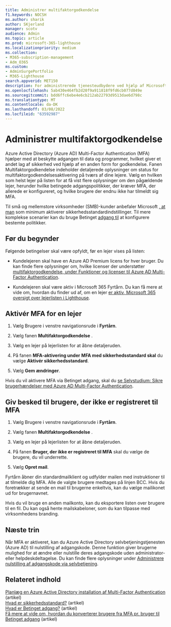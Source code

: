 ```yaml
---
title: Administrer multifaktorgodkendelse
f1.keywords: NOCSH
ms.author: sharik
author: SKjerland
manager: scotv
audience: Admin
ms.topic: article
ms.prod: microsoft-365-lighthouse
ms.localizationpriority: medium
ms.collection:
- M365-subscription-management
- Adm_O365
ms.custom:
- AdminSurgePortfolio
- M365-Lighthouse
search.appverid: MET150
description: For administrerede tjenesteudbydere ved hjælp af Microsoft 365 Lighthouse kan du få mere at vide om, hvordan du administrerer multifaktorgodkendelse.
ms.openlocfilehash: 5ab430e464fb2d20f9a911818f9fd6cb077d849e
ms.sourcegitcommit: bdd6ffc6ebe4e6cb212ab22793d9513dae6d798c
ms.translationtype: MT
ms.contentlocale: da-DK
ms.lasthandoff: 03/08/2022
ms.locfileid: "63592987"
---
```

# <a name="manage-multifactor-authentication"></a>Administrer multifaktorgodkendelse

Azure Active Directory (Azure AD) Multi-Factor Authentication (MFA) hjælper med at beskytte adgangen til data og programmer, hvilket giver et andet lag af sikkerhed ved hjælp af en anden form for godkendelse. Fanen Multifaktorgodkendelse indeholder detaljerede oplysninger om status for multifaktorgodkendelsesaktivering på tværs af dine lejere. Vælg en hvilken som helst lejer på listen for at få vist flere oplysninger om den pågældende lejer, herunder hvilke betingede adgangspolitikker, der kræver MFA, der allerede er konfigureret, og hvilke brugere der endnu ikke har tilmeldt sig MFA.

Til små og mellemstore virksomheder (SMB)-kunder anbefaler Microsoft [, at man](/azure/active-directory/fundamentals/concept-fundamentals-security-defaults) som minimum aktiverer sikkerhedsstandardindstillinger. Til mere komplekse scenarier kan du bruge Betinget [adgang til](/azure/active-directory/conditional-access/overview) at konfigurere bestemte politikker.

## <a name="before-you-begin"></a>Før du begynder

Følgende betingelser skal være opfyldt, før en lejer vises på listen:

- Kundelejeren skal have en Azure AD Premium licens for hver bruger. Du kan finde flere oplysninger om, hvilke licenser der understøtter [multifaktorgodkendelse, under Funktioner og licenser til Azure AD Multi-Factor Authentication](/azure/active-directory/authentication/concept-mfa-licensing).

- Kundelejeren skal være aktiv i Microsoft 365 Fyrtårn. Du kan få mere at vide om, hvordan du finder ud af, om en lejer [er aktiv, Microsoft 365 oversigt over lejerlisten i Lighthouse](/microsoft-365/lighthouse/m365-lighthouse-tenant-list-overview).

## <a name="enable-mfa-for-a-tenant"></a>Aktivér MFA for en lejer

1. Vælg Brugere i venstre navigationsrude i **Fyrtårn**.

2. Vælg fanen **Multifaktorgodkendelse** .

3. Vælg en lejer på lejerlisten for at åbne detaljeruden.

4. På fanen **MFA-aktivering under** **MFA med sikkerhedsstandard skal** du vælge **Aktivér sikkerhedsstandard**.

5. Vælg **Gem ændringer**.

Hvis du vil aktivere MFA via Betinget adgang, skal du [se Selvstudium: Sikre brugerhændelser med Azure AD Multi-Factor Authentication](/azure/active-directory/authentication/tutorial-enable-azure-mfa).

## <a name="notify-users-who-arent-registered-for-mfa"></a>Giv besked til brugere, der ikke er registreret til MFA

1. Vælg Brugere i venstre navigationsrude i **Fyrtårn**.

2. Vælg fanen **Multifaktorgodkendelse** .

3. Vælg en lejer på lejerlisten for at åbne detaljeruden.

4. På fanen **Bruger, der ikke er registreret til MFA** skal du vælge de brugere, du vil underrette.

5. Vælg **Opret mail**.

Fyrtårn åbner din standardmailklient og udfylder mailen med instruktioner til at tilmelde dig MFA. Alle de valgte brugere medtages på linjen BCC. Hvis du foretrækker at sende en mail til brugerne enkeltvis, kan du vælge mailikonet ud for brugernavnet.

Hvis du vil bruge en anden mailkonto, kan du eksportere listen over brugere til en fil. Du kan også hente mailskabeloner, som du kan tilpasse med virksomhedens branding.

## <a name="next-steps"></a>Næste trin

Når MFA er aktiveret, kan du Azure Active Directory selvbetjeningstjenesten (Azure AD) til nulstilling af adgangskode. Denne funktion giver brugerne mulighed for at ændre eller nulstille deres adgangskode uden administrator- eller helpdeskdeltagelse. Du kan finde flere oplysninger under [Administrere nulstilling af adgangskode via selvbetjening](m365-lighthouse-manage-sspr.md).

## <a name="related-content"></a>Relateret indhold

[Planlæg en Azure Active Directory installation af Multi-Factor Authentication](/azure/active-directory/authentication/howto-mfa-getstarted) (artikel)\
[Hvad er sikkerhedsstandard?](/azure/active-directory/fundamentals/concept-fundamentals-security-defaults) (artikel)\
[Hvad er Betinget adgang?](/azure/active-directory/conditional-access/overview) (artikel)\
[Få mere at vide om, hvordan du konverterer brugere fra MFA pr. bruger til Betinget adgang](/azure/active-directory/authentication/howto-mfa-getstarted#convert-users-from-per-user-mfa-to-conditional-access-based-mfa) (artikel)
